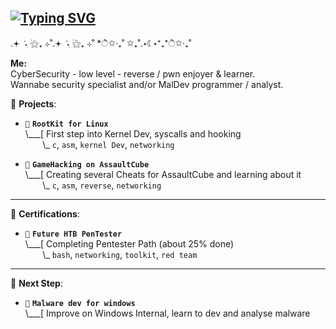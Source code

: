 ## [![Typing SVG](https://readme-typing-svg.demolab.com?font=Fira+Code&pause=1000&color=48F727&width=435&lines=hey%2C+c'est+4dorable.+%3A3;%3E+reading+that+fvcking+manual;%3E+do+not+understand+shit)](https://git.io/typing-svg)

.𖥔 ݁ ˖ִ ࣪⚝₊ ⊹˚.𖥔 ݁ ˖ִ ࣪⚝₊ ⊹˚  *ੈ✩‧₊˚  ✩₊˚.⋆☾⋆⁺₊*ੈ✩‧₊˚  

**Me:**  
CyberSecurity - low level - reverse / pwn enjoyer & learner.   
Wannabe security specialist and/or MalDev programmer / analyst.  



  

🌱 **Projects**:

- `🌱` **`RootKit for Linux`**<br>
\\___[ First step into Kernel Dev, syscalls and hooking <br>
&nbsp;&nbsp;&nbsp;&nbsp;&nbsp;&nbsp;&nbsp;\\\_ `c`, `asm`, `kernel Dev`, `networking`


- `🌱` **`GameHacking on AssaultCube`**<br>
\\___[ Creating several Cheats for AssaultCube and learning about it <br>
&nbsp;&nbsp;&nbsp;&nbsp;&nbsp;&nbsp;&nbsp;\\\_ `c`, `asm`, `reverse`, `networking`


---

🌱 **Certifications**:

- `🌱` **`Future HTB PenTester`**<br>
\\___[ Completing Pentester Path (about 25% done)<br>
&nbsp;&nbsp;&nbsp;&nbsp;&nbsp;&nbsp;&nbsp;\\\_ `bash`, `networking`, `toolkit`, `red team`


---

🌱 **Next Step**:

- `🌱` **`Malware dev for windows`**<br>
\\___[ Improve on Windows Internal, learn to dev and analyse malware<br>



<!--
**4dorable/4dorable** is a ✨ _special_ ✨ repository because its `README.md` (this file) appears on your GitHub profile.

Here are some ideas to get you started:

- 🔭 I’m currently working on ...
- 🌱 I’m currently learning ...
- 👯 I’m looking to collaborate on ...
- 🤔 I’m looking for help with ...
- 💬 Ask me about ...
- 📫 How to reach me: ...
- 😄 Pronouns: ...
- ⚡ Fun fact: ...
-->
